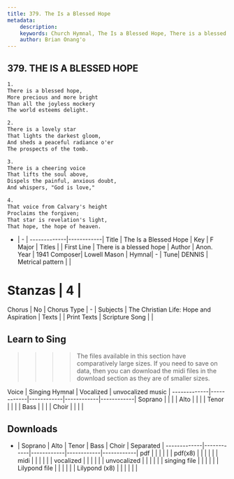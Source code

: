 ```yaml
---
title: 379. The Is a Blessed Hope
metadata:
    description: 
    keywords: Church Hymnal, The Is a Blessed Hope, There is a blessed hope, 
    author: Brian Onang'o
---
```



## 379. THE IS A BLESSED HOPE

```txt
1.
There is a blessed hope, 
More precious and more bright 
Than all the joyless mockery 
The world esteems delight. 

2.
There is a lovely star 
That lights the darkest gloom, 
And sheds a peaceful radiance o'er 
The prospects of the tomb. 

3.
There is a cheering voice 
That lifts the soul above, 
Dispels the painful, anxious doubt, 
And whispers, "God is love," 

4.
That voice from Calvary's height 
Proclaims the forgiven; 
That star is revelation's light, 
That hope, the hope of heaven.
```

- |   -  |
-------------|------------|
Title | The Is a Blessed Hope |
Key | F Major |
Titles |  |
First Line | There is a blessed hope |
Author | Anon.
Year | 1941
Composer| Lowell Mason |
Hymnal|  - |
Tune| DENNIS |
Metrical pattern | |
# Stanzas | 4 |
Chorus | No |
Chorus Type | - |
Subjects | The Christian Life: Hope and Aspiration |
Texts |  |
Print Texts | 
Scripture Song |  |
  
## Learn to Sing

>>>> The files available in this section have comparatively large sizes. If you need to save on data, then you can download the midi files in the download section as they are of smaller sizes.

Voice |  Singing Hymnal | Vocalized | unvocalized music |
-------------|------------|------------|------------|------------|
Soprano | | | |
Alto | | | |
Tenor | | | |
Bass | | | |
Choir | | | |

## Downloads

- |  Soprano | Alto | Tenor | Bass | Choir | Separated |
-------------|------------|------------|------------|------------|
pdf | | | | | |
pdf(x8) | | | | | |
midi | | | | | |
vocalized | | | | | |
unvocalized | | | | | |
singing file | | | | | |
Lilypond file | | | | | |
Lilypond (x8) | | | | | |
  